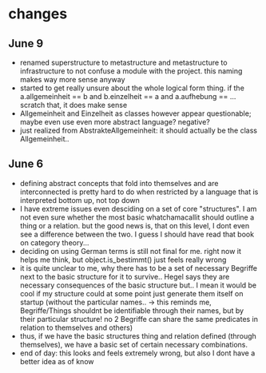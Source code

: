 # changes

## June 9
* renamed superstructure to metastructure and metastructure to infrastructure to not confuse a module with the project. this naming makes way more sense anyway
* started to get really unsure about the whole logical form thing. if the a.allgemeinheit == b and b.einzelheit == a and a.aufhebung == ... scratch that, it does make sense
* Allgemeinheit and Einzelheit as classes however appear questionable; maybe even use even more abstract language? negative?
* just realized from AbstrakteAllgemeinheit: it should actually be the class Allgemeinheit..


## June 6
* defining abstract concepts that fold into themselves and are interconnected is pretty hard to do when restricted by a language that is interpreted bottom up, not top down
* I have extreme issues even desciding on a set of core "structures". I am not even sure whether the most basic whatchamacallit should outline a thing or a relation. but the good news is, that on this level, I dont even see a difference between the two. I guess I should have read that book on category theory...
* deciding on using German terms is still not final for me. right now it helps me think, but object.is_bestimmt() just feels really wrong
* it is quite unclear to me, why there has to be a set of necessary Begriffe next to the basic structure for it to survive.. Hegel says they are necessary consequences of the basic structure but.. I mean it would be cool if my structure could at some point just generate them itself on startup (without the particular names.. -> this reminds me, Begriffe/Things shouldnt be identifiable through their names, but by their particular structure! no 2 Begriffe can share the same predicates in relation to themselves and others)
* thus, if we have the basic structures thing and relation defined (through themselves), we have a basic set of certain necessary combinations.
* end of day: this looks and feels extremely wrong, but also I dont have a better idea as of know
